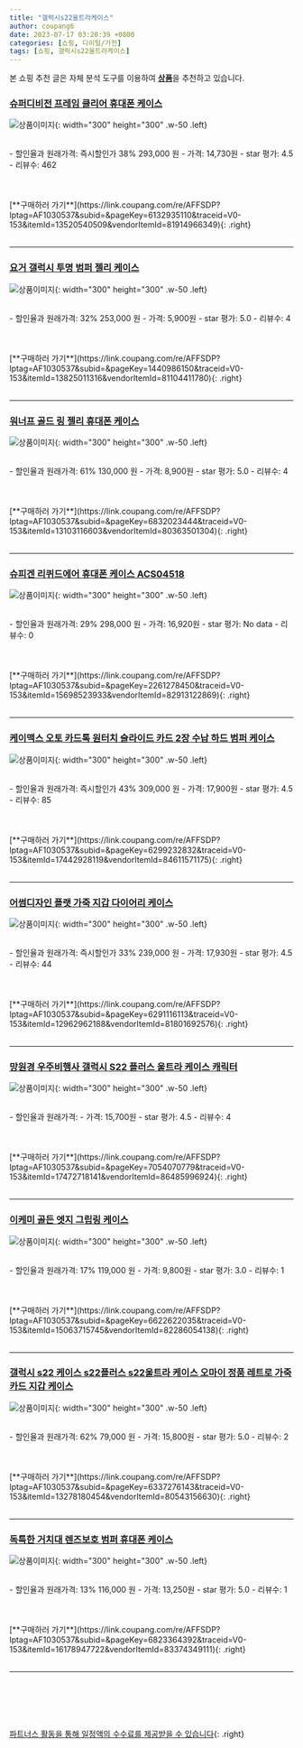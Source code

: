 ```yaml
---
title: "갤럭시s22울트라케이스"
author: coupang6
date: 2023-07-17 03:20:39 +0800
categories: [쇼핑, 디이털/가전]
tags: [쇼핑, 갤럭시s22울트라케이스]
---
```


본 쇼핑 추천 글은 자체 분석 도구를 이용하여 [**상품**](https://link.coupang.com/a/bao1ui)을 추천하고 있습니다.

### [슈퍼디비전 프레임 클리어 휴대폰 케이스](https://link.coupang.com/re/AFFSDP?lptag=AF1030537&subid=&pageKey=6132935110&traceid=V0-153&itemId=13520540509&vendorItemId=81914966349)

![상품이미지](https://thumbnail8.coupangcdn.com/thumbnails/remote/230x230ex/image/vendor_inventory/ea47/d4009cca4159870433905d84c49444eeff63a245ca1b4f0fb5b8d0ff257f.jpg){: width="300" height="300" .w-50 .left}


<br>
- 할인율과 원래가격: 즉시할인가 38%  293,000   원
- 가격: 14,730원
- star 평가: 4.5
- 리뷰수: 462
<br>
<br>
<br>
<br>
[**구매하러 가기**](https://link.coupang.com/re/AFFSDP?lptag=AF1030537&subid=&pageKey=6132935110&traceid=V0-153&itemId=13520540509&vendorItemId=81914966349){: .right}
<br>
<br>

---

### [요거 갤럭시 투명 범퍼 젤리 케이스](https://link.coupang.com/re/AFFSDP?lptag=AF1030537&subid=&pageKey=1440986150&traceid=V0-153&itemId=13825011316&vendorItemId=81104411780)

![상품이미지](https://thumbnail9.coupangcdn.com/thumbnails/remote/230x230ex/image/retail/images/826661718944709-185968bd-762b-49c2-a2ee-5e02f7d13328.jpg){: width="300" height="300" .w-50 .left}


<br>
- 할인율과 원래가격: 32%  253,000   원
- 가격: 5,900원
- star 평가: 5.0
- 리뷰수: 4
<br>
<br>
<br>
<br>
[**구매하러 가기**](https://link.coupang.com/re/AFFSDP?lptag=AF1030537&subid=&pageKey=1440986150&traceid=V0-153&itemId=13825011316&vendorItemId=81104411780){: .right}
<br>
<br>

---

### [워너프 골드 링 젤리 휴대폰 케이스](https://link.coupang.com/re/AFFSDP?lptag=AF1030537&subid=&pageKey=6832023444&traceid=V0-153&itemId=13103116603&vendorItemId=80363501304)

![상품이미지](https://thumbnail8.coupangcdn.com/thumbnails/remote/230x230ex/image/retail/images/561777623325442-c8d5ac96-d6d9-4cc1-91c6-0819952d32eb.jpg){: width="300" height="300" .w-50 .left}


<br>
- 할인율과 원래가격: 61%  130,000   원
- 가격: 8,900원
- star 평가: 5.0
- 리뷰수: 4
<br>
<br>
<br>
<br>
[**구매하러 가기**](https://link.coupang.com/re/AFFSDP?lptag=AF1030537&subid=&pageKey=6832023444&traceid=V0-153&itemId=13103116603&vendorItemId=80363501304){: .right}
<br>
<br>

---

### [슈피겐 리퀴드에어 휴대폰 케이스 ACS04518](https://link.coupang.com/re/AFFSDP?lptag=AF1030537&subid=&pageKey=2261278450&traceid=V0-153&itemId=15698523933&vendorItemId=82913122869)

![상품이미지](https://thumbnail7.coupangcdn.com/thumbnails/remote/230x230ex/image/rs_quotation_api/vpck6mvb/cbe5434036f0473ea314fd5ab4aa9da0.jpg){: width="300" height="300" .w-50 .left}


<br>
- 할인율과 원래가격: 29%  298,000   원
- 가격: 16,920원
- star 평가: No data
- 리뷰수: 0
<br>
<br>
<br>
<br>
[**구매하러 가기**](https://link.coupang.com/re/AFFSDP?lptag=AF1030537&subid=&pageKey=2261278450&traceid=V0-153&itemId=15698523933&vendorItemId=82913122869){: .right}
<br>
<br>

---

### [케이맥스 오토 카드톡 원터치 슬라이드 카드 2장 수납 하드 범퍼 케이스](https://link.coupang.com/re/AFFSDP?lptag=AF1030537&subid=&pageKey=6299232832&traceid=V0-153&itemId=17442928119&vendorItemId=84611571175)

![상품이미지](https://thumbnail9.coupangcdn.com/thumbnails/remote/230x230ex/image/vendor_inventory/5104/9b0ca2f84d93efab883ef1b2f0a7345325a8d8bcc2197b99b89104a50822.jpg){: width="300" height="300" .w-50 .left}


<br>
- 할인율과 원래가격: 즉시할인가 43%  309,000   원
- 가격: 17,900원
- star 평가: 4.5
- 리뷰수: 85
<br>
<br>
<br>
<br>
[**구매하러 가기**](https://link.coupang.com/re/AFFSDP?lptag=AF1030537&subid=&pageKey=6299232832&traceid=V0-153&itemId=17442928119&vendorItemId=84611571175){: .right}
<br>
<br>

---

### [어썸디자인 플랫 가죽 지갑 다이어리 케이스](https://link.coupang.com/re/AFFSDP?lptag=AF1030537&subid=&pageKey=6291116113&traceid=V0-153&itemId=12962962188&vendorItemId=81801692576)

![상품이미지](https://thumbnail7.coupangcdn.com/thumbnails/remote/230x230ex/image/vendor_inventory/eef5/0b1d12a1ea495e9fcfe89e17f6e8b881012c140e99b689bd1deff4e3005f.jpg){: width="300" height="300" .w-50 .left}


<br>
- 할인율과 원래가격: 즉시할인가 33%  239,000   원
- 가격: 17,930원
- star 평가: 4.5
- 리뷰수: 44
<br>
<br>
<br>
<br>
[**구매하러 가기**](https://link.coupang.com/re/AFFSDP?lptag=AF1030537&subid=&pageKey=6291116113&traceid=V0-153&itemId=12962962188&vendorItemId=81801692576){: .right}
<br>
<br>

---

### [망원경 우주비행사 갤럭시 S22 플러스 울트라 케이스 캐릭터](https://link.coupang.com/re/AFFSDP?lptag=AF1030537&subid=&pageKey=7054070779&traceid=V0-153&itemId=17472718141&vendorItemId=86485996924)

![상품이미지](https://thumbnail9.coupangcdn.com/thumbnails/remote/230x230ex/image/vendor_inventory/a7e8/d0b30d24bee2b6f9f53995c5eeb508f62a661d3c39d61ba3ba0215e09c76.jpg){: width="300" height="300" .w-50 .left}


<br>
- 할인율과 원래가격: 
- 가격: 15,700원
- star 평가: 4.5
- 리뷰수: 4
<br>
<br>
<br>
<br>
[**구매하러 가기**](https://link.coupang.com/re/AFFSDP?lptag=AF1030537&subid=&pageKey=7054070779&traceid=V0-153&itemId=17472718141&vendorItemId=86485996924){: .right}
<br>
<br>

---

### [이케미 골든 엣지 그립링 케이스](https://link.coupang.com/re/AFFSDP?lptag=AF1030537&subid=&pageKey=6622622035&traceid=V0-153&itemId=15063715745&vendorItemId=82286054138)

![상품이미지](https://thumbnail9.coupangcdn.com/thumbnails/remote/230x230ex/image/vendor_inventory/c541/88750837f6ef166393b0f5f89ce39f5fa1709372c5b0fd8265484b5d0f21.jpg){: width="300" height="300" .w-50 .left}


<br>
- 할인율과 원래가격: 17%  119,000   원
- 가격: 9,800원
- star 평가: 3.0
- 리뷰수: 1
<br>
<br>
<br>
<br>
[**구매하러 가기**](https://link.coupang.com/re/AFFSDP?lptag=AF1030537&subid=&pageKey=6622622035&traceid=V0-153&itemId=15063715745&vendorItemId=82286054138){: .right}
<br>
<br>

---

### [갤럭시 s22 케이스 s22플러스 s22울트라 케이스 오마이 정품 레트로 가죽 카드 지갑 케이스](https://link.coupang.com/re/AFFSDP?lptag=AF1030537&subid=&pageKey=6337276143&traceid=V0-153&itemId=13278180454&vendorItemId=80543156630)

![상품이미지](https://thumbnail6.coupangcdn.com/thumbnails/remote/230x230ex/image/vendor_inventory/0083/ed338e08f87ba9866852a188623f57725ec7e49ce605813bed5c69fe1e6d.png){: width="300" height="300" .w-50 .left}


<br>
- 할인율과 원래가격: 62%  79,000   원
- 가격: 15,800원
- star 평가: 5.0
- 리뷰수: 2
<br>
<br>
<br>
<br>
[**구매하러 가기**](https://link.coupang.com/re/AFFSDP?lptag=AF1030537&subid=&pageKey=6337276143&traceid=V0-153&itemId=13278180454&vendorItemId=80543156630){: .right}
<br>
<br>

---

### [독특한 거치대 렌즈보호 범퍼 휴대폰 케이스](https://link.coupang.com/re/AFFSDP?lptag=AF1030537&subid=&pageKey=6823364392&traceid=V0-153&itemId=16178947722&vendorItemId=83374349111)

![상품이미지](https://thumbnail10.coupangcdn.com/thumbnails/remote/230x230ex/image/retail/images/2022/10/05/18/1/97f33316-5be0-42b2-946a-f5beebe5e108.jpg){: width="300" height="300" .w-50 .left}


<br>
- 할인율과 원래가격: 13%  116,000   원
- 가격: 13,250원
- star 평가: 5.0
- 리뷰수: 1
<br>
<br>
<br>
<br>
[**구매하러 가기**](https://link.coupang.com/re/AFFSDP?lptag=AF1030537&subid=&pageKey=6823364392&traceid=V0-153&itemId=16178947722&vendorItemId=83374349111){: .right}
<br>
<br>

---
<br><br><br><br><br> [파트너스 활동을 통해 일정액의 수수료를 제공받을 수 있습니다](https://link.coupang.com/a/bao1ui){: .right}